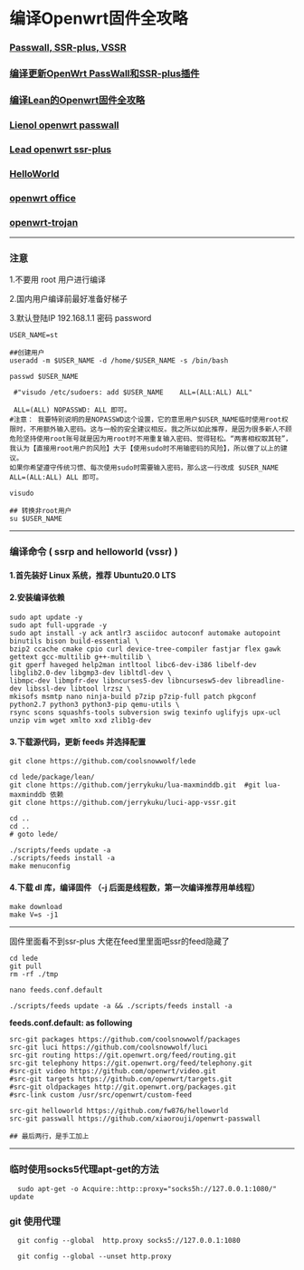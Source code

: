 # 编译Openwrt固件全攻略

### [Passwall, SSR-plus, VSSR](https://github.com/kenzok8/openwrt-packages)

### [编译更新OpenWrt PassWall和SSR-plus插件](https://mianao.info/2020/05/05/编译更新OpenWrt-PassWall和SSR-plus插件)

### [编译Lean的Openwrt固件全攻略](https://imgki.com/archives/openwrt-lean.html)

### [Lienol openwrt passwall](https://github.com/Lienol/openwrt)

### [Lead openwrt ssr-plus](https://github.com/coolsnowwolf/lede)

### [HelloWorld](https://github.com/jerrykuku/luci-app-vssr)

### [openwrt office](https://github.com/openwrt/openwrt)

### [openwrt-trojan](https://github.com/trojan-gfw/openwrt-trojan)

---

### 注意

   1.不要用 root 用户进行编译
   
   2.国内用户编译前最好准备好梯子
   
   3.默认登陆IP 192.168.1.1 密码 password
   
   
```shell
USER_NAME=st

##创建用户
useradd -m $USER_NAME -d /home/$USER_NAME -s /bin/bash

passwd $USER_NAME

 #"visudo /etc/sudoers: add $USER_NAME    ALL=(ALL:ALL) ALL"
 
 ALL=(ALL) NOPASSWD: ALL 即可。
#注意： 我要特别说明的是NOPASSWD这个设置，它的意思用户$USER_NAME临时使用root权限时，不用额外输入密码。这与一般的安全建议相反。我之所以如此推荐，是因为很多新人不顾危险坚持使用root账号就是因为用root时不用重复输入密码、觉得轻松。“两害相权取其轻”，我认为【直接用root用户的风险】大于【使用sudo时不用输密码的风险】，所以做了以上的建议。
如果你希望遵守传统习惯、每次使用sudo时需要输入密码，那么这一行改成 $USER_NAME ALL=(ALL:ALL) ALL 即可。

visudo

## 转换非root用户
su $USER_NAME
```
------
### 编译命令 ( ssrp and helloworld (vssr) )

#### 1.首先装好 Linux 系统，推荐  Ubuntu20.0 LTS

#### 2.安装编译依赖

```
sudo apt update -y
sudo apt full-upgrade -y
sudo apt install -y ack antlr3 asciidoc autoconf automake autopoint binutils bison build-essential \
bzip2 ccache cmake cpio curl device-tree-compiler fastjar flex gawk gettext gcc-multilib g++-multilib \
git gperf haveged help2man intltool libc6-dev-i386 libelf-dev libglib2.0-dev libgmp3-dev libltdl-dev \
libmpc-dev libmpfr-dev libncurses5-dev libncursesw5-dev libreadline-dev libssl-dev libtool lrzsz \
mkisofs msmtp nano ninja-build p7zip p7zip-full patch pkgconf python2.7 python3 python3-pip qemu-utils \
rsync scons squashfs-tools subversion swig texinfo uglifyjs upx-ucl unzip vim wget xmlto xxd zlib1g-dev
```

#### 3.下载源代码，更新 feeds 并选择配置

```
git clone https://github.com/coolsnowwolf/lede

cd lede/package/lean/
git clone https://github.com/jerrykuku/lua-maxminddb.git  #git lua-maxminddb 依赖
git clone https://github.com/jerrykuku/luci-app-vssr.git  

cd ..
cd ..
# goto lede/

./scripts/feeds update -a
./scripts/feeds install -a
make menuconfig
```

#### 4.下载 dl 库，编译固件 （-j 后面是线程数，第一次编译推荐用单线程）

```
make download
make V=s -j1
```


---

固件里面看不到ssr-plus
大佬在feed里里面吧ssr的feed隐藏了

```
cd lede
git pull
rm -rf ./tmp

nano feeds.conf.default

./scripts/feeds update -a && ./scripts/feeds install -a

```

**feeds.conf.default: as following**

```
src-git packages https://github.com/coolsnowwolf/packages
src-git luci https://github.com/coolsnowwolf/luci
src-git routing https://git.openwrt.org/feed/routing.git
src-git telephony https://git.openwrt.org/feed/telephony.git
#src-git video https://github.com/openwrt/video.git
#src-git targets https://github.com/openwrt/targets.git
#src-git oldpackages http://git.openwrt.org/packages.git
#src-link custom /usr/src/openwrt/custom-feed

src-git helloworld https://github.com/fw876/helloworld
src-git passwall https://github.com/xiaorouji/openwrt-passwall

## 最后两行，是手工加上
```

---
### 临时使用socks5代理apt-get的方法

      sudo apt-get -o Acquire::http::proxy="socks5h://127.0.0.1:1080/"  update 

### git 使用代理

      git config --global  http.proxy socks5://127.0.0.1:1080

      git config --global --unset http.proxy
